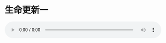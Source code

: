 # 生命更新一

<audio style="width: 100%;" preload="false" controls controlslist="nodownload"><source src="//cdn.simai.ml/audio/mp3/old/18895.mp3" type="audio/mpeg">Your browser does not support the audio element.</audio>



